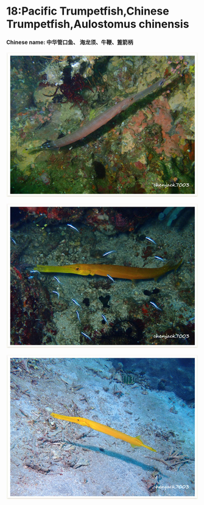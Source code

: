 # 18:Pacific Trumpetfish,Chinese Trumpetfish,Aulostomus chinensis

#### Chinese name: 中华管口鱼、 海龙须、牛鞭、篦箭柄

![](../../.gitbook/assets/pacific-trumpetfish2.jpg)

![](../../.gitbook/assets/pacific-trumpetfish.jpg)

![](../../.gitbook/assets/pacific-trumpetfish4.jpg)

